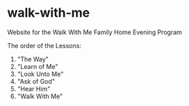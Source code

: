 # walk-with-me
Website for the Walk With Me Family Home Evening Program

The order of the Lessons:
  1. "The Way"
  2. "Learn of Me"
  3. "Look Unto Me"
  4. "Ask of God"
  5. "Hear Him"
  6. "Walk With Me"

  